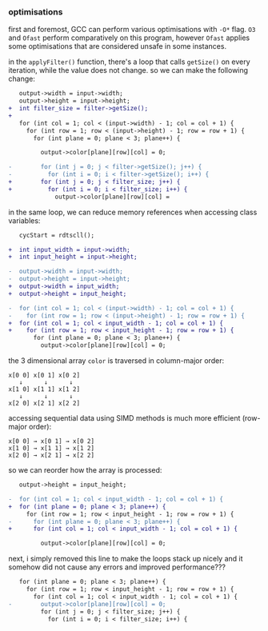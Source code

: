 ### optimisations
first and foremost, GCC can perform various optimisations with `-O*` flag. `O3` and `Ofast` perform comparatively on this program,
however `Ofast` applies some optimisations that are considered unsafe in some instances.

in the `applyFilter()` function, there's a loop that calls `getSize()` on every iteration, while the value does not change. so we can
make the following change:
```diff
   output->width = input->width;
   output->height = input->height;
+  int filter_size = filter->getSize();
+
   for (int col = 1; col < (input->width) - 1; col = col + 1) {
     for (int row = 1; row < (input->height) - 1; row = row + 1) {
       for (int plane = 0; plane < 3; plane++) {

         output->color[plane][row][col] = 0;

-        for (int j = 0; j < filter->getSize(); j++) {
-          for (int i = 0; i < filter->getSize(); i++) {
+        for (int j = 0; j < filter_size; j++) {
+          for (int i = 0; i < filter_size; i++) {
             output->color[plane][row][col] =
```

in the same loop, we can reduce memory references when accessing class variables:
```diff
   cycStart = rdtscll();

+  int input_width = input->width;
+  int input_height = input->height;

-  output->width = input->width;
-  output->height = input->height;
+  output->width = input_width;
+  output->height = input_height;

-  for (int col = 1; col < (input->width) - 1; col = col + 1) {
-    for (int row = 1; row < (input->height) - 1; row = row + 1) {
+  for (int col = 1; col < input_width - 1; col = col + 1) {
+    for (int row = 1; row < input_height - 1; row = row + 1) {
       for (int plane = 0; plane < 3; plane++) {
         output->color[plane][row][col] = 0;
```

the 3 dimensional array `color` is traversed in column-major order:
```
x[0 0] x[0 1] x[0 2]
   ↓      ↓      ↓
x[1 0] x[1 1] x[1 2]
   ↓      ↓      ↓
x[2 0] x[2 1] x[2 2]
```

accessing sequential data using SIMD methods is much more efficient (row-major order):
```
x[0 0] → x[0 1] → x[0 2]
x[1 0] → x[1 1] → x[1 2]
x[2 0] → x[2 1] → x[2 2]
```

so we can reorder how the array is processed:
```diff
   output->height = input_height;

-  for (int col = 1; col < input_width - 1; col = col + 1) {
+  for (int plane = 0; plane < 3; plane++) {
     for (int row = 1; row < input_height - 1; row = row + 1) {
-      for (int plane = 0; plane < 3; plane++) {
+      for (int col = 1; col < input_width - 1; col = col + 1) {

         output->color[plane][row][col] = 0;
```

next, i simply removed this line to make the loops stack up nicely and it somehow
did not cause any errors and improved performance???
```diff
   for (int plane = 0; plane < 3; plane++) {
     for (int row = 1; row < input_height - 1; row = row + 1) {
       for (int col = 1; col < input_width - 1; col = col + 1) {
-        output->color[plane][row][col] = 0;
         for (int j = 0; j < filter_size; j++) {
           for (int i = 0; i < filter_size; i++) {
```
